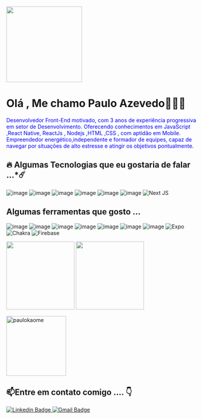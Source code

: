 &nbsp;&nbsp;&nbsp;&nbsp;&nbsp;&nbsp;&nbsp;&nbsp;&nbsp;&nbsp;&nbsp;&nbsp;&nbsp;&nbsp;&nbsp;&nbsp;&nbsp;&nbsp;&nbsp;&nbsp;&nbsp;&nbsp;&nbsp;&nbsp;&nbsp;&nbsp;&nbsp;&nbsp;&nbsp;&nbsp;&nbsp;&nbsp;&nbsp;&nbsp;&nbsp;&nbsp;&nbsp;&nbsp;&nbsp;&nbsp;&nbsp;&nbsp;&nbsp;&nbsp;&nbsp;&nbsp;&nbsp;&nbsp;&nbsp;&nbsp;&nbsp;&nbsp;&nbsp;&nbsp;&nbsp;&nbsp;&nbsp;&nbsp;&nbsp;&nbsp;&nbsp;&nbsp;&nbsp;&nbsp;&nbsp;&nbsp;&nbsp;&nbsp;&nbsp;&nbsp;&nbsp;&nbsp;&nbsp;&nbsp;&nbsp;&nbsp;&nbsp;&nbsp;&nbsp;&nbsp;&nbsp;&nbsp;&nbsp;&nbsp;&nbsp;&nbsp;&nbsp;&nbsp;&nbsp;<img width="200" 
  src="https://www.imagemhost.com.br/images/2021/07/19/Evva_computer_2-2-1.gif"  alt="">
# Olá , Me chamo Paulo Azevedo👋👨‍💻
 <div>  
<p id="foo" style="color: blue">Desenvolvedor Front-End motivado, com 3 anos de experiência progressiva em setor de Desenvolvimento. Oferecendo conhecimentos em JavaScript ,React Native, ReactJs , Nodejs ,HTML ,CSS , com aptidão em Mobile. Empreendedor energético,independente e formador de equipes, capaz de navegar por situações de alto estresse e atingir os objetivos pontualmente. </p>
</div>

## 🔥  Algumas Tecnologias que eu gostaria de falar ...*☄️
	 
![image](https://img.shields.io/badge/HTML-239120?style=for-the-badge&logo=html5&logoColor=white`)  ![image](https://img.shields.io/badge/JavaScript-F7DF1E?style=for-the-badge&logo=javascript&logoColor=black) ![image](https://img.shields.io/badge/React_Native-20232A?style=for-the-badge&logo=react&logoColor=61DAFB)
  ![image](https://img.shields.io/badge/React-20232A?style=for-the-badge&logo=react&logoColor=61DAFB)  ![image](https://img.shields.io/badge/Vue.js-35495E?style=for-the-badge&logo=vuedotjs&logoColor=4FC08D) ![image](https://img.shields.io/badge/TypeScript-007ACC?style=for-the-badge&logo=typescript&logoColor=white) ![Next JS](https://img.shields.io/badge/Next-black?style=for-the-badge&logo=next.js&logoColor=white) 


##  Algumas ferramentas que gosto ...
![image](https://img.shields.io/badge/npm-CB3837?style=for-the-badge&logo=npm&logoColor=white) ![image](https://img.shields.io/badge/Yarn-2C8EBB?style=for-the-badge&logo=yarn&logoColor=white) ![image](https://img.shields.io/badge/Git-F05032?style=for-the-badge&logo=git&logoColor=white) ![image](https://img.shields.io/badge/CSS3-1572B6?style=for-the-badge&logo=css3&logoColor=white) ![image](https://img.shields.io/badge/styled--components-DB7093?style=for-the-badge&logo=styled-components&logoColor=white) ![image](https://img.shields.io/badge/React_Router-CA4245?style=for-the-badge&logo=react-router&logoColor=white) ![image](https://img.shields.io/badge/Bootstrap-563D7C?style=for-the-badge&logo=bootstrap&logoColor=white) ![Expo](https://img.shields.io/badge/expo-1C1E24?style=for-the-badge&logo=expo&logoColor=#D04A37) ![Chakra](https://img.shields.io/badge/chakra-%234ED1C5.svg?style=for-the-badge&logo=chakraui&logoColor=white) ![Firebase](https://img.shields.io/badge/firebase-%23039BE5.svg?style=for-the-badge&logo=firebase)
<p></p>

<div>
    <img height="180em" src="https://github-readme-stats.vercel.app/api?username=paulokaome&show_icons=true&theme=dracula&include_all_commits=true&count_private=true"/>
    <img height="180em" src="https://github-readme-stats.vercel.app/api/top-langs/?username=paulokaome&layout=compact&langs_count=16&theme=dracula"/>
</div>

<!-- Vertical Spacer -->
<p></p>
<img align="center" src="https://github-readme-streak-stats.herokuapp.com/?user=paulokaome&theme=dracula" alt="paulokaome" height="158"/>

<!-- Trophies -->
<!--<p align="left"> <a href="https://github.com/ryo-ma/github-profile-trophy"><img src="https://github-profile-trophy.vercel.app/?username=motirck&theme=onedark&title=MultiLanguage,Commit,Followers,PullRequest,Stars" width="760" alt="motirck" /></a> </p>-->

## 📫Entre em contato  comigo .... 👇

[![Linkedin Badge](https://img.shields.io/badge/-Paulo%20Azevedo-0077B5?style=flat-square&logo=Linkedin&logoColor=white&link=https://www.linkedin.com/in/pauloemidio/)  ](https://www.linkedin.com/in/pauloemidio/)
[![Gmail Badge](https://img.shields.io/badge/-pauloemidioazevedo@gmail.com-D14836?style=flat-square&logo=Gmail&logoColor=white&link=mailto:pauloemidioazevedo@gmail.com)](mailto:pauloemidioazevedo@gmail.com)
